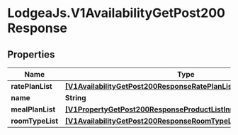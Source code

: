 # LodgeaJs.V1AvailabilityGetPost200Response

## Properties

Name | Type | Description | Notes
------------ | ------------- | ------------- | -------------
**ratePlanList** | [**[V1AvailabilityGetPost200ResponseRatePlanListInner]**](V1AvailabilityGetPost200ResponseRatePlanListInner.md) |  | [optional] 
**name** | **String** |  | [optional] 
**mealPlanList** | [**[V1PropertyGetPost200ResponseProductListInnerMealPlanListInner]**](V1PropertyGetPost200ResponseProductListInnerMealPlanListInner.md) |  | [optional] 
**roomTypeList** | [**[V1AvailabilityGetPost200ResponseRoomTypeListInner]**](V1AvailabilityGetPost200ResponseRoomTypeListInner.md) |  | [optional] 


